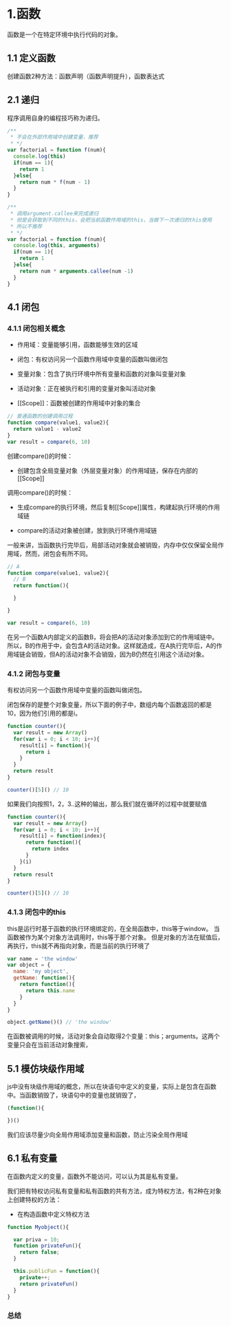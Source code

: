 
# 1.函数
函数是一个在特定环境中执行代码的对象。


## 1.1 定义函数
创建函数2种方法：函数声明（函数声明提升），函数表达式


## 2.1 递归
程序调用自身的编程技巧称为递归。
```js
/** 
 * 不会在外部作用域中创建变量，推荐 
 * */
var factorial = function f(num){
  console.log(this)
  if(num == 1){
    return 1
  }else{
    return num * f(num - 1)
  }
}

/** 
 * 调用argument.callee来完成递归
 * 但是会获取到不同的this，会把当前函数作用域的this，当做下一次递归的this使用
 * 所以不推荐 
 * */
var factorial = function f(num){
  console.log(this, arguments)
  if(num == 1){
    return 1
  }else{
    return num * arguments.callee(num -1)
  }
}
```
















## 4.1 闭包

### 4.1.1 闭包相关概念
- 作用域：变量能够引用，函数能够生效的区域

- 闭包：有权访问另一个函数作用域中变量的函数叫做闭包

- 变量对象：包含了执行环境中所有变量和函数的对象叫变量对象

- 活动对象：正在被执行和引用的变量对象叫活动对象

- [[Scope]]：函数被创建的作用域中对象的集合

```js
// 普通函数的创建调用过程
function compare(value1, value2){
  return value1 - value2
}
var result = compare(6, 10)
```

创建compare()的时候：
- 创建包含全局变量对象（外层变量对象）的作用域链，保存在内部的[[Scope]]

调用compare()的时候：
- 生成compare的执行环境，然后复制[[Scope]]属性，构建起执行环境的作用域链

- compare的活动对象被创建，放到执行环境作用域链

一般来讲，当函数执行完毕后，局部活动对象就会被销毁，内存中仅仅保留全局作用域，然而，闭包会有所不同。



```js
// A
function compare(value1, value2){
  // B
  return function(){

  }

}

var result = compare(6, 10)
```
在另一个函数A内部定义的函数B，将会把A的活动对象添加到它的作用域链中。所以，B的作用于中，会包含A的活动对象。这样就造成，在A执行完毕后，A的作用域链会销毁，但A的活动对象不会销毁，因为B仍然在引用这个活动对象。

















### 4.1.2 闭包与变量
有权访问另一个函数作用域中变量的函数叫做闭包。

闭包保存的是整个对象变量，所以下面的例子中，数组内每个函数返回的都是10，因为他们引用的都是i。

```javascript
function counter(){
  var result = new Array()
  for(var i = 0; i < 10; i++){
    result[i] = function(){
      return i
    }
  }
  return result
}

counter()[5]() // 10
```

如果我们向按照1，2，3..这种的输出，那么我们就在循环的过程中就要赋值

```javascript
function counter(){
  var result = new Array()
  for(var i = 0; i < 10; i++){
    result[i] = function(index){
      return function(){
        return index
      }
    }(i)
  }
  return result
}

counter()[5]() // 10
```




### 4.1.3 闭包中的this
this是运行时基于函数的执行环境绑定的，在全局函数中，this等于window。
当函数被作为某个对象方法调用时，this等于那个对象。
但是对象的方法在赋值后，再执行，this就不再指向对象，而是当前的执行环境了
```javascript
var name = 'the window'
var object = {
  name: 'my object',
  getName: function(){
    return function(){
      return this.name
    }
  }
}

object.getName()() // 'the window'

```
在函数被调用的时候，活动对象会自动取得2个变量：this；arguments。这两个变量只会在当前活动对象搜索，


## 5.1 模仿块级作用域
js中没有块级作用域的概念，所以在块语句中定义的变量，实际上是包含在函数中。当函数销毁了，块语句中的变量也就销毁了，
```javascript
(function(){

})()
```
我们应该尽量少向全局作用域添加变量和函数，防止污染全局作用域

## 6.1 私有变量
在函数内定义的变量，函数外不能访问，可以认为其是私有变量。

我们把有特权访问私有变量和私有函数的共有方法，成为特权方法，有2种在对象上创建特权的方法：

- 在构造函数中定义特权方法
```js
function Myobject(){

  var priva = 10;
  function privateFun(){
    return false;
  }

  this.publicFun = function(){
    private++;
    return privateFun()
  }
}
```

### 总结
